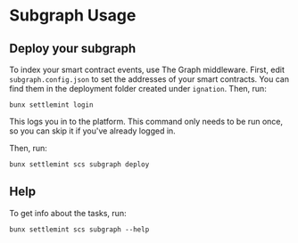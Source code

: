 # Subgraph Usage

## Deploy your subgraph

To index your smart contract events, use The Graph middleware.
First, edit `subgraph.config.json` to set the addresses of your smart contracts. You can find them in the deployment folder created under `ignation`. Then, run:

```shell
bunx settlemint login
```

This logs you in to the platform. This command only needs to be run once, so you can skip it if you've already logged in.

Then, run:

```shell
bunx settlemint scs subgraph deploy
```

## Help

To get info about the tasks, run:

```shell
bunx settlemint scs subgraph --help
```
